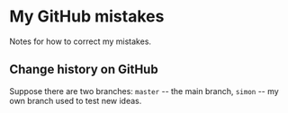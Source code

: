# My GitHub mistakes #

Notes for how to correct my mistakes.

## Change history on GitHub ##

Suppose there are two branches: `master` -- the main branch, `simon`
-- my own branch used to test new ideas.



